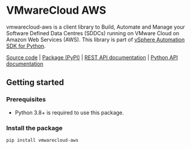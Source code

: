 # VMwareCloud AWS
 
vmwarecloud-aws is a client library to Build, Automate and Manage your Software Defined Data Centres (SDDCs) running on VMware Cloud on Amazon Web Services (AWS). This library is part of [vSphere Automation SDK for Python](https://github.com/vmware/vsphere-automation-sdk-python).
 
[Source code](https://github.com/vmware/vsphere-automation-sdk-python/tree/master/lib/src/vmwarecloud-aws) | [Package (PyPI)](https://pypi.org/project/vmwarecloud-aws/) | [REST API documentation](https://developer.broadcom.com/xapis/vmware-cloud-on-aws-api-reference/latest/) | [Python API documentation](https://vmware.github.io/vsphere-automation-sdk-python/vmc/index.html)
 
## Getting started
 
### Prerequisites
 
- Python 3.8+ is required to use this package.
 
### Install the package
 
```bash
pip install vmwarecloud-aws
```
